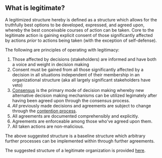 ## What is legitimate? 

A legitimized structure hereby is defined as a structure which allows for the
truthfully best options to be developed, expressed, and agreed upon, whereby
the best conceivable courses of action can be taken. Core to the legitimate
action is gaining explicit consent of those significantly affected by actions
_prior_ to actions being taken (with the exception of self-defense). 

The following are principles of operating with legitimacy:
 1. Those affected by decisions (stakeholders) are informed and have both a
    voice and weight in decision making 
 2. Consent must be gained from all those significantly affected by a decision
    in all situations independent of their membership in an organizational
    structure (aka all largely significant stakeholders have veto)
 3. [Consensus](./definitions.md#Consensus) is the primary mode of decision
    making whereby new alternative decision making mechanisms can be utilized
    legimately after having been agreed upon through the consensus process. 
 4. _All_ previously made decisions and agreements are subject to change
    through the [contention process](./definitions.md#Contention).
 5. All agreements are documented comprehensibly and explicitly.
 6. Agreements are enforceable among those who've agreed upon them.
 7. All taken actions are non-malicious.

The above suggested structure is a baseline structure which arbitrary further
processes can be implemented within through further agreements. 

The suggested structure of a legitimate organization is provided [here](./structure.md).

